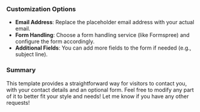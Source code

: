 
### Customization Options

- **Email Address**: Replace the placeholder email address with your actual email.
- **Form Handling**: Choose a form handling service (like Formspree) and configure the form accordingly.
- **Additional Fields**: You can add more fields to the form if needed (e.g., subject line).

### Summary

This template provides a straightforward way for visitors to contact you, with your contact details and an optional form. Feel free to modify any part of it to better fit your style and needs! Let me know if you have any other requests!
